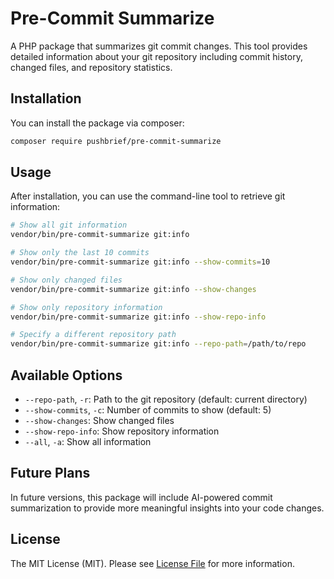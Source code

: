 # Pre-Commit Summarize

A PHP package that summarizes git commit changes. This tool provides detailed information about your git repository including commit history, changed files, and repository statistics.

## Installation

You can install the package via composer:

```bash
composer require pushbrief/pre-commit-summarize
```

## Usage

After installation, you can use the command-line tool to retrieve git information:

```bash
# Show all git information
vendor/bin/pre-commit-summarize git:info

# Show only the last 10 commits
vendor/bin/pre-commit-summarize git:info --show-commits=10

# Show only changed files
vendor/bin/pre-commit-summarize git:info --show-changes

# Show only repository information
vendor/bin/pre-commit-summarize git:info --show-repo-info

# Specify a different repository path
vendor/bin/pre-commit-summarize git:info --repo-path=/path/to/repo
```

## Available Options

- `--repo-path`, `-r`: Path to the git repository (default: current directory)
- `--show-commits`, `-c`: Number of commits to show (default: 5)
- `--show-changes`: Show changed files
- `--show-repo-info`: Show repository information
- `--all`, `-a`: Show all information

## Future Plans

In future versions, this package will include AI-powered commit summarization to provide more meaningful insights into your code changes.

## License

The MIT License (MIT). Please see [License File](LICENSE) for more information.
